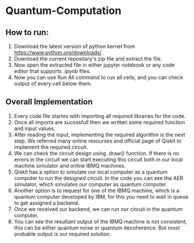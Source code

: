 # Quantum-Computation

## How to run:
1. Download the latest version of python kernel from https://www.python.org/downloads/ .
2. Download the current repositary's zip file and extract the file.
3. Now open the extracted file in either jupyter notebook or any code editor that supports .ipynb files.
4. Now you can use Run All command to run all cells, and you can check output of every cell below them.

## Overall Implementation 
1. Every code file startes with importing all required libraries for the code.
2. Once all imports are sucessfull then we written some required function and input values.
3. After reading the input, implementing the required algorithm is the next step. We referred many online resourses and official page of Qiskit to implement the required circuit.
4. We can check the circuit design using .draw() function. If there is no errors in the circuit we can start executing this circuit both in our local machine simulator and online IBMQ machines.
5. Qiskit has a option to simulate our local computer as a quantum computer to run the designed circuit. In the code you can see the AER simulator, which simulates our computer as quantum computer.
6. Another option is to request for one of the IBMQ machine, which is a quantum computer developed by IBM, for this you need to wait in queue to get assigned a backend.
7. Once we received our backend, we can run our circuit in the quantum computer.
8. You can see the resultant output of the IBMQ machine is not consistent, this can be either quantum noise or quantum decoherence. But most probable output is our required solution.
